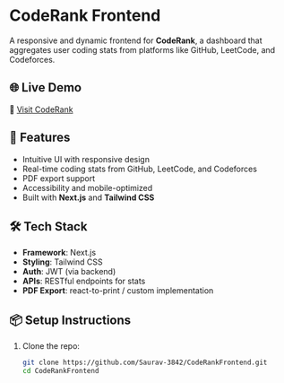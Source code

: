 # CodeRank Frontend

A responsive and dynamic frontend for **CodeRank**, a dashboard that aggregates user coding stats from platforms like GitHub, LeetCode, and Codeforces.

## 🌐 Live Demo
🔗 [Visit CodeRank](https://code-rank-frontend.vercel.app)

## 🚀 Features

- Intuitive UI with responsive design
- Real-time coding stats from GitHub, LeetCode, and Codeforces
- PDF export support
- Accessibility and mobile-optimized
- Built with **Next.js** and **Tailwind CSS**

## 🛠️ Tech Stack

- **Framework**: Next.js
- **Styling**: Tailwind CSS
- **Auth**: JWT (via backend)
- **APIs**: RESTful endpoints for stats
- **PDF Export**: react-to-print / custom implementation

## 📦 Setup Instructions

1. Clone the repo:
   ```bash
   git clone https://github.com/Saurav-3842/CodeRankFrontend.git
   cd CodeRankFrontend
